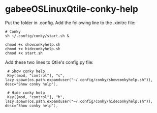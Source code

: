 # gabeeOSLinuxQtile-conky-help

Put the folder in .config.
Add the following line to the .xinitrc file:

    # Conky
    sh ~/.config/conky/start.sh &
    
    chmod +x showconkyhelp.sh
    chmod +x hideconkyhelp.sh
    chmod +x start.sh

Add these two lines to Qtile's config.py file:

     # Show conky help
     Key([mod, "control"], "s", lazy.spawn(os.path.expanduser("~/.config/conky/showconkyhelp.sh")), desc="Show conky help"),
    
     # Hide conky help
     Key([mod, "control"], "h", lazy.spawn(os.path.expanduser("~/.config/conky/hideconkyhelp.sh")), desc="Show conky help"),
